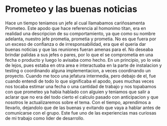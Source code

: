 # Prometeo y las buenas noticias

Hace un tiempo teniamos un jefe al cual llamabamos cariñosamenta Prometeo. Este apodo que hace referencia al homonimo titan, era en realidad una descripcion de su comportamiento, ya que como su nombre adelanta, nuestro jefe prometia, prometia y prometia.
No es que fuera por un exceso de confianza o de irresponsabilidad, era que el queria dar buenas noticias y que las reuniones fueran amenas para el. No deseaba brindar palidas a sus jefes o pares, por lo que el se comprometia en una fecha o producto y luego lo avisaba como hecho. En un principio, yo lo veia de lejos, pues estaba en otra area e interactuaba en la parte de instalacion y testing o coordinando alguna implementacion, a veces coordinando un proyecto. 
Cuando me toco una jefatura intermedia, pero debajo de el, fue cuando entendi de todo lo que significaba el apodo, pues muchas veces nos tocaba estimar una fecha o una cantidad de trabajo y nos topabamos con que prometeo ya habia hablado con alguien y teniamos que salir a aclarar que no era del todo cierto el calculo pasado con anticipacion y que nosotros le actualizaremos sobre el tema.
Con el tiempo, aprendimos a llevarlo, dejandolo que de las buenas y evitando que vaya a hablar antes de comunicarse con el grupo.
Este fue uno de las experiencias mas curiosas de mi trabajo como lider de desarrollo.
